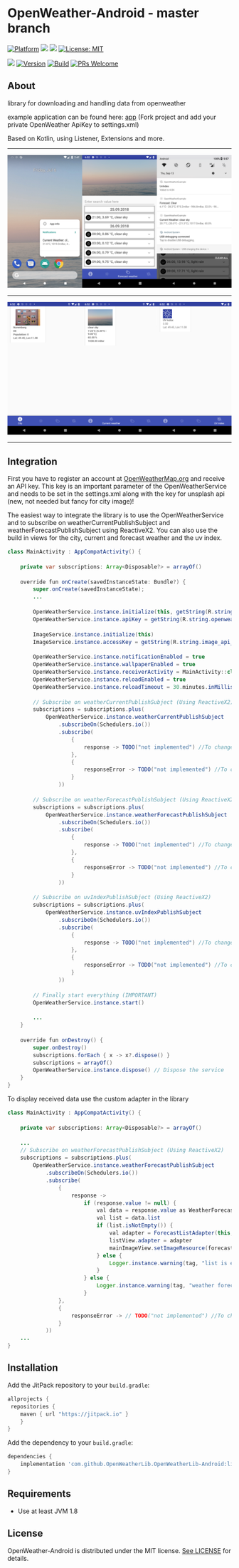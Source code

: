 # OpenWeather-Android - master branch

[![Platform](https://img.shields.io/badge/platform-Android-blue.svg)](https://www.android.com)
<a target="_blank" href="https://www.paypal.me/GuepardoApps" title="Donate using PayPal"><img src="https://img.shields.io/badge/paypal-donate-blue.svg" /></a>
<a target="_blank" href="https://android-arsenal.com/api?level=24" title="API24+"><img src="https://img.shields.io/badge/API-24+-blue.svg" /></a>
[![License: MIT](https://img.shields.io/badge/License-MIT-blue.svg)](https://opensource.org/licenses/MIT)

[![](https://jitpack.io/v/OpenWeatherLib/OpenWeather-Android.svg)](https://jitpack.io/#OpenWeatherLib/OpenWeather-Android)
[![Version](https://img.shields.io/badge/version-v1.6.1.181129-green.svg)](releases/tag/v1.6.1-alpha02)
[![Build](https://img.shields.io/badge/build-passing-green.svg)](lib)
[![PRs Welcome](https://img.shields.io/badge/PRs-welcome-brightgreen.svg)](http://makeapullrequest.com)

## About

library for downloading and handling data from openweather

example application can be found here: [app](app) (Fork project and add your private OpenWeather ApiKey to settings.xml)

Based on Kotlin, using Listener, Extensions and more.

---

![alt tag](screenshots/example_usage.png)

---

![alt tag](screenshots/example_app.png)

---

## Integration

First you have to register an account at [OpenWeatherMap.org](http://www.openweathermap.org/) and receive an API key.
This key is an important parameter of the OpenWeatherService and needs to be set in the settings.xml along with the key for unsplash api (new, not needed but fancy for city image)!

The easiest way to integrate the library is to use the OpenWeatherService and to subscribe on weatherCurrentPublishSubject and weatherForecastPublishSubject using ReactiveX2.
You can also use the build in views for the city, current and forecast weather and  the uv index.

```java
class MainActivity : AppCompatActivity() {

    private var subscriptions: Array<Disposable?> = arrayOf()

    override fun onCreate(savedInstanceState: Bundle?) {
        super.onCreate(savedInstanceState);
        ...

        OpenWeatherService.instance.initialize(this, getString(R.string.openweather_city)) // Initialize service already with your preferred city
        OpenWeatherService.instance.apiKey = getString(R.string.openweather_api_key)    // Set ApiKey => Will be read from xml file

        ImageService.instance.initialize(this) 											// Initialize service
        ImageService.instance.accessKey = getString(R.string.image_api_access_key)    	// Set AccessKey => Will be read from xml file

        OpenWeatherService.instance.notificationEnabled = true                          // Enable/Disable notifications
        OpenWeatherService.instance.wallpaperEnabled = true                             // Enable/Disable set of wallpaper
        OpenWeatherService.instance.receiverActivity = MainActivity::class.java         // Set receiver for notifications
        OpenWeatherService.instance.reloadEnabled = true                                // Enable/Disable reload of data
        OpenWeatherService.instance.reloadTimeout = 30.minutes.inMilliseconds           // Set timeout of reload of data in millisecond (using [TimeXt](https://github.com/TimeXt/TimeXt-Kotlin))
		
        // Subscribe on weatherCurrentPublishSubject (Using ReactiveX2)
		subscriptions = subscriptions.plus(
			OpenWeatherService.instance.weatherCurrentPublishSubject
				.subscribeOn(Schedulers.io())
				.subscribe(
					{
						response -> TODO("not implemented") //To change body of created functions use File | Settings | File Templates.
					},
					{
						responseError -> TODO("not implemented") //To change body of created functions use File | Settings | File Templates.
					}
				))

        // Subscribe on weatherForecastPublishSubject (Using ReactiveX2)
		subscriptions = subscriptions.plus(
			OpenWeatherService.instance.weatherForecastPublishSubject
				.subscribeOn(Schedulers.io())
				.subscribe(
					{
						response -> TODO("not implemented") //To change body of created functions use File | Settings | File Templates.
					},
					{
						responseError -> TODO("not implemented") //To change body of created functions use File | Settings | File Templates.
					}
				))

        // Subscribe on uvIndexPublishSubject (Using ReactiveX2)
		subscriptions = subscriptions.plus(
			OpenWeatherService.instance.uvIndexPublishSubject
				.subscribeOn(Schedulers.io())
				.subscribe(
					{
						response -> TODO("not implemented") //To change body of created functions use File | Settings | File Templates.
					},
					{
						responseError -> TODO("not implemented") //To change body of created functions use File | Settings | File Templates.
					}
				))

        // Finally start everything (IMPORTANT)
        OpenWeatherService.instance.start()

        ...
    }

    override fun onDestroy() {
        super.onDestroy()
        subscriptions.forEach { x -> x?.dispose() }
        subscriptions = arrayOf()
        OpenWeatherService.instance.dispose() // Dispose the service
    }
}
```

To display received data use the custom adapter in the library

```java
class MainActivity : AppCompatActivity() {

    private var subscriptions: Array<Disposable?> = arrayOf()

    ...
    // Subscribe on weatherForecastPublishSubject (Using ReactiveX2)
	subscriptions = subscriptions.plus(
		OpenWeatherService.instance.weatherForecastPublishSubject
			.subscribeOn(Schedulers.io())
			.subscribe(
				{
					response -> 
						if (response.value != null) {
							val data = response.value as WeatherForecast
							val list = data.list
							if (list.isNotEmpty()) {
								val adapter = ForecastListAdapter(this, list)
								listView.adapter = adapter
								mainImageView.setImageResource(forecastWeather.getMostWeatherCondition().wallpaperId)
							} else {
								Logger.instance.warning(tag, "list is empty")
							}
						} else {
							Logger.instance.warning(tag, "weather forecast subscribe was  not successfully")
						}
				},
				{
					responseError -> // TODO("not implemented") //To change body of created functions use File | Settings | File Templates.
				}
			))
    ...
}
```

## Installation

Add the JitPack repository to your `build.gradle`:

```groovy
allprojects {
 repositories {
    maven { url "https://jitpack.io" }
    }
}
```

Add the dependency to your `build.gradle`:

```groovy
dependencies {
    implementation 'com.github.OpenWeatherLib.OpenWeatherLib-Android:lib:v1.6.1-alpha02'
}
```

## Requirements

- Use at least JVM 1.8

## License

OpenWeather-Android is distributed under the MIT license. [See LICENSE](LICENSE.md) for details.
